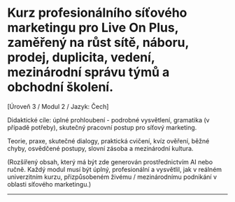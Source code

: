 # Kurz profesionálního síťového marketingu pro Live On Plus, zaměřený na růst sítě, náboru, prodej, duplicita, vedení, mezinárodní správu týmů a obchodní školení.


[Úroveň 3 / Modul 2 / Jazyk: Čech]

Didaktické cíle: úplné prohloubení - podrobné vysvětlení, gramatika (v případě potřeby), skutečný pracovní postup pro síťový marketing.

Teorie, praxe, skutečné dialogy, praktická cvičení, kvíz ověření, běžné chyby, osvědčené postupy, slovní zásoba a mezinárodní kultura.


(Rozšířený obsah, který má být zde generován prostřednictvím AI nebo ručně. Každý modul musí být úplný, profesionální a vysvětlil, jak v reálném univerzitním kurzu, přizpůsobeném živému / mezinárodnímu podnikání v oblasti síťového marketingu.)

---